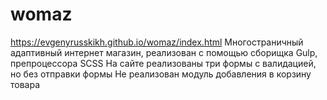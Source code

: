 # womaz
https://evgenyrusskikh.github.io/womaz/index.html
Многостраничный адаптивный интернет магазин, реализован с помощью сборищка Gulp, препроцессора SCSS
На сайте реализованы три формы с валидацией, но без отправки формы
Не реализован модуль добавления в корзину товара
